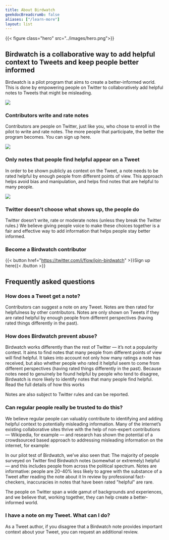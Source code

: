 ```yaml
---
title: About Birdwatch
geekdocBreadcrumb: false
aliases: ["/learn-more"]
layout: list
---
```


{{< figure class="hero" src="../images/hero.png">}}

## Birdwatch is a collaborative way to add helpful context to Tweets and keep people better informed

Birdwatch is a pilot program that aims to create a better-informed world. This is done by empowering people on Twitter to collaboratively add helpful notes to Tweets that might be misleading.

<div class="info-item">
<img src="../images/overview.svg">
<div>

### Contributors write and rate notes

Contributors are people on Twitter, just like you, who chose to enroll in the pilot to write and rate notes. The more people that participate, the better the program becomes. You can sign up here.

</div>
</div>

<div class="info-item">
<img src="../images/overview.svg">
<div>

### Only notes that people find helpful appear on a Tweet

In order to be shown publicly as context on the Tweet, a note needs to be rated helpful by enough people from different points of view. This approach helps avoid bias and manipulation, and helps find notes that are helpful to many people.

</div>
</div>

<div class="info-item">
<img src="../images/overview.svg">
<div>

### Twitter doesn’t choose what shows up, the people do

Twitter doesn’t write, rate or moderate notes (unless they break the Twitter rules.) We believe giving people voice to make these choices together is a fair and effective way to add information that helps people stay better informed.

</div>
</div>

<div class="info-box">

### Become a Birdwatch contributor

{{< button href="https://twitter.com/i/flow/join-birdwatch" >}}Sign up here{{< /button >}}

</div>

## Frequently asked questions

### How does a Tweet get a note?

Contributors can suggest a note on any Tweet. Notes are then rated for helpfulness by other contributors. Notes are only shown on Tweets if they are rated helpful by enough people from different perspectives (having rated things differently in the past).

### How does Birdwatch prevent abuse?

Birdwatch works differently than the rest of Twitter — it’s not a popularity contest. It aims to find notes that many people from different points of view will find helpful. It takes into account not only how many ratings a note has received, but also whether people who rated it helpful seem to come from different perspectives (having rated things differently in the past). Because notes need to genuinely be found helpful by people who tend to disagree, Birdwatch is more likely to identify notes that many people find helpful. Read the full details of how this works

Notes are also subject to Twitter rules and can be reported.

### Can regular people really be trusted to do this?

We believe regular people can valuably contribute to identifying and adding helpful context to potentially misleading information. Many of the internet’s existing collaborative sites thrive with the help of non-expert contributions — Wikipedia, for example — and research has shown the potential of a crowdsourced based approach to addressing misleading information on the internet, for example: <updated research links>

In our pilot test of Birdwatch, we’ve also seen that:
The majority of people surveyed on Twitter find Birdwatch notes (somewhat or extremely) helpful — and this includes people from across the political spectrum.
Notes are informative: people are 20-40% less likely to agree with the substance of a Tweet after reading the note about it
In review by professional fact-checkers, inaccuracies in notes that have been rated "helpful" are rare.

The people on Twitter span a wide gamut of backgrounds and experiences, and we believe that, working together, they can help create a better-informed world.

### I have a note on my Tweet. What can I do?

As a Tweet author, if you disagree that a Birdwatch note provides important context about your Tweet, you can request an additional review.
